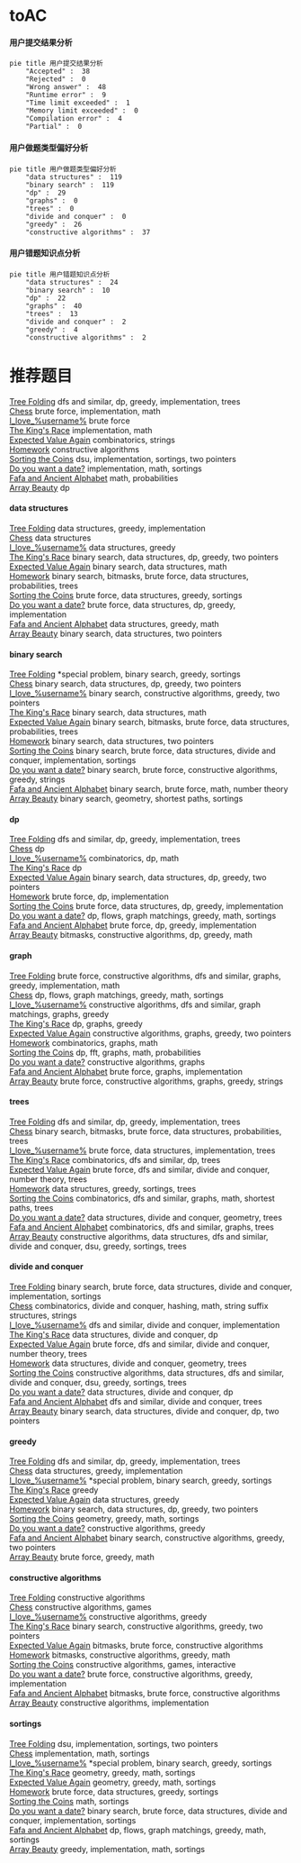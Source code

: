 # toAC
<!-- tabs:start -->
#### **用户提交结果分析**

```mermaid
pie title 用户提交结果分析
    "Accepted" :  38
    "Rejected" :  0
    "Wrong answer" :  48
    "Runtime error" :  9
    "Time limit exceeded" :  1
    "Memory limit exceeded" :  0
    "Compilation error" :  4
    "Partial" :  0
```
#### **用户做题类型偏好分析**

```mermaid
pie title 用户做题类型偏好分析
    "data structures" :  119
    "binary search" :  119
    "dp" :  29
    "graphs" :  0
    "trees" :  0
    "divide and conquer" :  0
    "greedy" :  26
    "constructive algorithms" :  37
```
#### **用户错题知识点分析**

```mermaid
pie title 用户错题知识点分析
    "data structures" :  24
    "binary search" :  10
    "dp" :  22
    "graphs" :  40
    "trees" :  13
    "divide and conquer" :  2
    "greedy" :  4
    "constructive algorithms" :  2
```
<!-- tabs:end -->
# 推荐题目
[Tree Folding](http://codeforces.com/problemset/problem/765/E)		dfs and similar,
                        dp,
                        greedy,
                        implementation,
                        trees		  
[Chess](http://codeforces.com/problemset/problem/38/B)		brute force,
                        implementation,
                        math		  
[I_love_\%username\%](http://codeforces.com/problemset/problem/155/A)		brute force		  
[The King's Race](http://codeforces.com/problemset/problem/1075/A)		implementation,
                        math		  
[Expected Value Again](http://codeforces.com/problemset/problem/1205/E)		combinatorics,
                        strings		  
[Homework](http://codeforces.com/problemset/problem/720/C)		constructive algorithms		  
[Sorting the Coins](http://codeforces.com/problemset/problem/875/B)		dsu,
                        implementation,
                        sortings,
                        two pointers		  
[Do you want a date?](http://codeforces.com/problemset/problem/809/A)		implementation,
                        math,
                        sortings		  
[Fafa and Ancient Alphabet](http://codeforces.com/problemset/problem/935/D)		math,
                        probabilities		  
[Array Beauty](http://codeforces.com/problemset/problem/1188/C)		dp		  
<!-- tabs:start -->
#### **data structures**
[Tree Folding](https://codeforces.com/contest/1248/problem/E)		data structures,
                        greedy,
                        implementation		  
[Chess](http://codeforces.com/problemset/problem/641/E)		data structures		  
[I_love_\%username\%](http://codeforces.com/problemset/problem/700/D)		data structures,
                        greedy		  
[The King's Race](http://codeforces.com/problemset/problem/1492/C)		binary search,
                        data structures,
                        dp,
                        greedy,
                        two pointers		  
[Expected Value Again](http://codeforces.com/problemset/problem/1490/G)		binary search,
                        data structures,
                        math		  
[Homework](http://codeforces.com/problemset/problem/1479/D)		binary search,
                        bitmasks,
                        brute force,
                        data structures,
                        probabilities,
                        trees		  
[Sorting the Coins](http://codeforces.com/problemset/problem/1497/A)		brute force,
                        data structures,
                        greedy,
                        sortings		  
[Do you want a date?](http://codeforces.com/problemset/problem/1491/C)		brute force,
                        data structures,
                        dp,
                        greedy,
                        implementation		  
[Fafa and Ancient Alphabet](http://codeforces.com/problemset/problem/1492/B)		data structures,
                        greedy,
                        math		  
[Array Beauty](http://codeforces.com/problemset/problem/1436/E)		binary search,
                        data structures,
                        two pointers		  
#### **binary search**
[Tree Folding](http://codeforces.com/problemset/problem/1297/D)		*special problem,
                        binary search,
                        greedy,
                        sortings		  
[Chess](http://codeforces.com/problemset/problem/1492/C)		binary search,
                        data structures,
                        dp,
                        greedy,
                        two pointers		  
[I_love_\%username\%](http://codeforces.com/problemset/problem/1463/D)		binary search,
                        constructive algorithms,
                        greedy,
                        two pointers		  
[The King's Race](http://codeforces.com/problemset/problem/1490/G)		binary search,
                        data structures,
                        math		  
[Expected Value Again](http://codeforces.com/problemset/problem/1479/D)		binary search,
                        bitmasks,
                        brute force,
                        data structures,
                        probabilities,
                        trees		  
[Homework](http://codeforces.com/problemset/problem/1436/E)		binary search,
                        data structures,
                        two pointers		  
[Sorting the Coins](http://codeforces.com/problemset/problem/1461/D)		binary search,
                        brute force,
                        data structures,
                        divide and conquer,
                        implementation,
                        sortings		  
[Do you want a date?](http://codeforces.com/problemset/problem/1493/C)		binary search,
                        brute force,
                        constructive algorithms,
                        greedy,
                        strings		  
[Fafa and Ancient Alphabet](http://codeforces.com/problemset/problem/1487/D)		binary search,
                        brute force,
                        math,
                        number theory		  
[Array Beauty](http://codeforces.com/problemset/problem/1486/B)		binary search,
                        geometry,
                        shortest paths,
                        sortings		  
#### **dp**
[Tree Folding](http://codeforces.com/problemset/problem/765/E)		dfs and similar,
                        dp,
                        greedy,
                        implementation,
                        trees		  
[Chess](http://codeforces.com/problemset/problem/1188/C)		dp		  
[I_love_\%username\%](http://codeforces.com/problemset/problem/1422/C)		combinatorics,
                        dp,
                        math		  
[The King's Race](http://codeforces.com/problemset/problem/1096/D)		dp		  
[Expected Value Again](http://codeforces.com/problemset/problem/1492/C)		binary search,
                        data structures,
                        dp,
                        greedy,
                        two pointers		  
[Homework](https://codeforces.com/contest/1457/problem/C)		brute force,
                        dp,
                        implementation		  
[Sorting the Coins](http://codeforces.com/problemset/problem/1491/C)		brute force,
                        data structures,
                        dp,
                        greedy,
                        implementation		  
[Do you want a date?](http://codeforces.com/problemset/problem/1437/C)		dp,
                        flows,
                        graph matchings,
                        greedy,
                        math,
                        sortings		  
[Fafa and Ancient Alphabet](http://codeforces.com/problemset/problem/1499/B)		brute force,
                        dp,
                        greedy,
                        implementation		  
[Array Beauty](http://codeforces.com/problemset/problem/1491/D)		bitmasks,
                        constructive algorithms,
                        dp,
                        greedy,
                        math		  
#### **graph**
[Tree Folding](http://codeforces.com/problemset/problem/1487/C)		brute force,
                        constructive algorithms,
                        dfs and similar,
                        graphs,
                        greedy,
                        implementation,
                        math		  
[Chess](http://codeforces.com/problemset/problem/1437/C)		dp,
                        flows,
                        graph matchings,
                        greedy,
                        math,
                        sortings		  
[I_love_\%username\%](http://codeforces.com/problemset/problem/1470/D)		constructive algorithms,
                        dfs and similar,
                        graph matchings,
                        graphs,
                        greedy		  
[The King's Race](http://codeforces.com/problemset/problem/1476/C)		dp,
                        graphs,
                        greedy		  
[Expected Value Again](http://codeforces.com/problemset/problem/1304/D)		constructive algorithms,
                        graphs,
                        greedy,
                        two pointers		  
[Homework](http://codeforces.com/problemset/problem/1475/C)		combinatorics,
                        graphs,
                        math		  
[Sorting the Coins](http://codeforces.com/problemset/problem/553/E)		dp,
                        fft,
                        graphs,
                        math,
                        probabilities		  
[Do you want a date?](http://codeforces.com/problemset/problem/1495/C)		constructive algorithms,
                        graphs		  
[Fafa and Ancient Alphabet](http://codeforces.com/problemset/problem/1510/K)		brute force,
                        graphs,
                        implementation		  
[Array Beauty](http://codeforces.com/problemset/problem/1511/D)		brute force,
                        constructive algorithms,
                        graphs,
                        greedy,
                        strings		  
#### **trees**
[Tree Folding](http://codeforces.com/problemset/problem/765/E)		dfs and similar,
                        dp,
                        greedy,
                        implementation,
                        trees		  
[Chess](http://codeforces.com/problemset/problem/1479/D)		binary search,
                        bitmasks,
                        brute force,
                        data structures,
                        probabilities,
                        trees		  
[I_love_\%username\%](http://codeforces.com/problemset/problem/1511/C)		brute force,
                        data structures,
                        implementation,
                        trees		  
[The King's Race](http://codeforces.com/problemset/problem/1499/F)		combinatorics,
                        dfs and similar,
                        dp,
                        trees		  
[Expected Value Again](http://codeforces.com/problemset/problem/1491/E)		brute force,
                        dfs and similar,
                        divide and conquer,
                        number theory,
                        trees		  
[Homework](http://codeforces.com/problemset/problem/1466/D)		data structures,
                        greedy,
                        sortings,
                        trees		  
[Sorting the Coins](http://codeforces.com/problemset/problem/1495/D)		combinatorics,
                        dfs and similar,
                        graphs,
                        math,
                        shortest paths,
                        trees		  
[Do you want a date?](http://codeforces.com/problemset/problem/1303/G)		data structures,
                        divide and conquer,
                        geometry,
                        trees		  
[Fafa and Ancient Alphabet](http://codeforces.com/problemset/problem/1454/E)		combinatorics,
                        dfs and similar,
                        graphs,
                        trees		  
[Array Beauty](http://codeforces.com/problemset/problem/1494/D)		constructive algorithms,
                        data structures,
                        dfs and similar,
                        divide and conquer,
                        dsu,
                        greedy,
                        sortings,
                        trees		  
#### **divide and conquer**
[Tree Folding](http://codeforces.com/problemset/problem/1461/D)		binary search,
                        brute force,
                        data structures,
                        divide and conquer,
                        implementation,
                        sortings		  
[Chess](http://codeforces.com/problemset/problem/1466/G)		combinatorics,
                        divide and conquer,
                        hashing,
                        math,
                        string suffix structures,
                        strings		  
[I_love_\%username\%](http://codeforces.com/problemset/problem/1490/D)		dfs and similar,
                        divide and conquer,
                        implementation		  
[The King's Race](https://codeforces.com/contest/1483/problem/C)		data structures,
                        divide and conquer,
                        dp		  
[Expected Value Again](http://codeforces.com/problemset/problem/1491/E)		brute force,
                        dfs and similar,
                        divide and conquer,
                        number theory,
                        trees		  
[Homework](http://codeforces.com/problemset/problem/1303/G)		data structures,
                        divide and conquer,
                        geometry,
                        trees		  
[Sorting the Coins](http://codeforces.com/problemset/problem/1494/D)		constructive algorithms,
                        data structures,
                        dfs and similar,
                        divide and conquer,
                        dsu,
                        greedy,
                        sortings,
                        trees		  
[Do you want a date?](http://codeforces.com/problemset/problem/1482/E)		data structures,
                        divide and conquer,
                        dp		  
[Fafa and Ancient Alphabet](http://codeforces.com/problemset/problem/566/C)		dfs and similar,
                        divide and conquer,
                        trees		  
[Array Beauty](http://codeforces.com/problemset/problem/1428/F)		binary search,
                        data structures,
                        divide and conquer,
                        dp,
                        two pointers		  
#### **greedy**
[Tree Folding](http://codeforces.com/problemset/problem/765/E)		dfs and similar,
                        dp,
                        greedy,
                        implementation,
                        trees		  
[Chess](https://codeforces.com/contest/1248/problem/E)		data structures,
                        greedy,
                        implementation		  
[I_love_\%username\%](http://codeforces.com/problemset/problem/1297/D)		*special problem,
                        binary search,
                        greedy,
                        sortings		  
[The King's Race](http://codeforces.com/problemset/problem/1511/A)		greedy		  
[Expected Value Again](http://codeforces.com/problemset/problem/700/D)		data structures,
                        greedy		  
[Homework](http://codeforces.com/problemset/problem/1492/C)		binary search,
                        data structures,
                        dp,
                        greedy,
                        two pointers		  
[Sorting the Coins](https://codeforces.com/contest/1496/problem/C)		geometry,
                        greedy,
                        math,
                        sortings		  
[Do you want a date?](http://codeforces.com/problemset/problem/1493/A)		constructive algorithms,
                        greedy		  
[Fafa and Ancient Alphabet](http://codeforces.com/problemset/problem/1463/D)		binary search,
                        constructive algorithms,
                        greedy,
                        two pointers		  
[Array Beauty](http://codeforces.com/problemset/problem/1462/C)		brute force,
                        greedy,
                        math		  
#### **constructive algorithms**
[Tree Folding](http://codeforces.com/problemset/problem/720/C)		constructive algorithms		  
[Chess](http://codeforces.com/problemset/problem/1451/F)		constructive algorithms,
                        games		  
[I_love_\%username\%](http://codeforces.com/problemset/problem/1493/A)		constructive algorithms,
                        greedy		  
[The King's Race](http://codeforces.com/problemset/problem/1463/D)		binary search,
                        constructive algorithms,
                        greedy,
                        two pointers		  
[Expected Value Again](https://codeforces.com/contest/1456/problem/B)		bitmasks,
                        brute force,
                        constructive algorithms		  
[Homework](http://codeforces.com/problemset/problem/1492/D)		bitmasks,
                        constructive algorithms,
                        greedy,
                        math		  
[Sorting the Coins](https://codeforces.com/contest/1504/problem/D)		constructive algorithms,
                        games,
                        interactive		  
[Do you want a date?](https://codeforces.com/contest/1483/problem/A)		brute force,
                        constructive algorithms,
                        greedy,
                        implementation		  
[Fafa and Ancient Alphabet](https://codeforces.com/contest/1457/problem/D)		bitmasks,
                        brute force,
                        constructive algorithms		  
[Array Beauty](http://codeforces.com/problemset/problem/1513/A)		constructive algorithms,
                        implementation		  
#### **sortings**
[Tree Folding](http://codeforces.com/problemset/problem/875/B)		dsu,
                        implementation,
                        sortings,
                        two pointers		  
[Chess](http://codeforces.com/problemset/problem/809/A)		implementation,
                        math,
                        sortings		  
[I_love_\%username\%](http://codeforces.com/problemset/problem/1297/D)		*special problem,
                        binary search,
                        greedy,
                        sortings		  
[The King's Race](https://codeforces.com/contest/1496/problem/C)		geometry,
                        greedy,
                        math,
                        sortings		  
[Expected Value Again](http://codeforces.com/problemset/problem/1495/A)		geometry,
                        greedy,
                        math,
                        sortings		  
[Homework](http://codeforces.com/problemset/problem/1497/A)		brute force,
                        data structures,
                        greedy,
                        sortings		  
[Sorting the Coins](http://codeforces.com/problemset/problem/1427/A)		math,
                        sortings		  
[Do you want a date?](http://codeforces.com/problemset/problem/1461/D)		binary search,
                        brute force,
                        data structures,
                        divide and conquer,
                        implementation,
                        sortings		  
[Fafa and Ancient Alphabet](http://codeforces.com/problemset/problem/1437/C)		dp,
                        flows,
                        graph matchings,
                        greedy,
                        math,
                        sortings		  
[Array Beauty](http://codeforces.com/problemset/problem/1473/A)		greedy,
                        implementation,
                        math,
                        sortings		  
<!-- tabs:end -->
